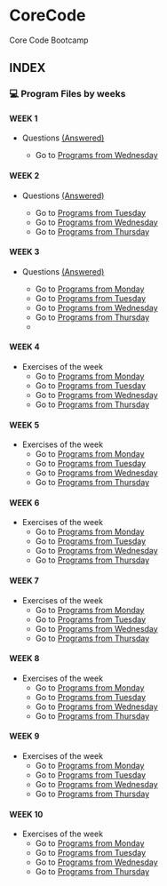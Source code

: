 # CoreCode
Core Code Bootcamp

## INDEX

### 💻 Program Files by weeks
####  WEEK 1
- Questions [(Answered)](https://github.com/Ashleyvv26/CoreCode/tree/main/WeekChallenges/week1)

  - Go to [Programs from Wednesday](https://github.com/Ashleyvv26/CoreCode/tree/main/WeekChallenges/week1/WednesdayFiles)
####  WEEK 2
- Questions [(Answered)](https://github.com/Ashleyvv26/CoreCode/blob/main/WeekChallenges/week2/thursday/README.md)

  - Go to [Programs from Tuesday](https://github.com/Ashleyvv26/CoreCode/tree/main/WeekChallenges/week2/tuesday)
  - Go to [Programs from Wednesday](https://github.com/Ashleyvv26/CoreCode/tree/main/WeekChallenges/week2/wednesday)
  - Go to [Programs from Thursday](https://github.com/Ashleyvv26/CoreCode/tree/main/WeekChallenges/week2/thursday)
####  WEEK 3
- Questions [(Answered)](https://github.com/Ashleyvv26/CoreCode/tree/main/WeekChallenges/week1)

  - Go to [Programs from Monday](https://github.com/Ashleyvv26/CoreCode/tree/main/WeekChallenges/week3/monday)
  - Go to [Programs from Tuesday](https://github.com/Ashleyvv26/CoreCode/tree/main/WeekChallenges/week3/tuesday)
  - Go to [Programs from Wednesday](https://github.com/Ashleyvv26/CoreCode/tree/main/WeekChallenges/week3/wednesday)
  - Go to [Programs from Thursday](https://github.com/Ashleyvv26/CoreCode/tree/main/WeekChallenges/week3/thursday)
  - 
####  WEEK 4
- Exercises of the week
  - Go to [Programs from Monday](https://github.com/Ashleyvv26/CoreCode/tree/main/WeekChallenges/week4/monday)
  - Go to [Programs from Tuesday](https://github.com/Ashleyvv26/CoreCode/tree/main/WeekChallenges/week4/tuesday)
  - Go to [Programs from Wednesday](https://github.com/Ashleyvv26/CoreCode/tree/main/WeekChallenges/week4/wednesday)
  - Go to [Programs from Thursday](https://github.com/Ashleyvv26/CoreCode/tree/main/WeekChallenges/week4/thursday)
  
####  WEEK 5
- Exercises of the week
  - Go to [Programs from Monday](https://github.com/Ashleyvv26/CoreCode/tree/main/WeekChallenges/week5/monday)
  - Go to [Programs from Tuesday](https://github.com/Ashleyvv26/CoreCode/tree/main/WeekChallenges/week5/tuesday)
  - Go to [Programs from Wednesday](https://github.com/Ashleyvv26/CoreCode/tree/main/WeekChallenges/week5/wednesday)
  - Go to [Programs from Thursday](https://github.com/Ashleyvv26/CoreCode/tree/main/WeekChallenges/week5/thursday)

 ####  WEEK 6
- Exercises of the week
  - Go to [Programs from Monday](https://github.com/Ashleyvv26/CoreCode/tree/main/WeekChallenges/week5/monday)
  - Go to [Programs from Tuesday](https://github.com/Ashleyvv26/CoreCode/tree/main/WeekChallenges/week5/tuesday)
  - Go to [Programs from Wednesday](https://github.com/Ashleyvv26/CoreCode/tree/main/WeekChallenges/week5/wednesday)
  - Go to [Programs from Thursday](https://github.com/Ashleyvv26/CoreCode/tree/main/WeekChallenges/week5/thursday)

####  WEEK 7
- Exercises of the week
  - Go to [Programs from Monday](https://github.com/Ashleyvv26/CoreCode/tree/main/WeekChallenges/week5/monday)
  - Go to [Programs from Tuesday](https://github.com/Ashleyvv26/CoreCode/tree/main/WeekChallenges/week5/tuesday)
  - Go to [Programs from Wednesday](https://github.com/Ashleyvv26/CoreCode/tree/main/WeekChallenges/week5/wednesday)
  - Go to [Programs from Thursday](https://github.com/Ashleyvv26/CoreCode/tree/main/WeekChallenges/week5/thursday)

####  WEEK 8
- Exercises of the week
  - Go to [Programs from Monday](https://github.com/Ashleyvv26/CoreCode/tree/main/WeekChallenges/week5/monday)
  - Go to [Programs from Tuesday](https://github.com/Ashleyvv26/CoreCode/tree/main/WeekChallenges/week5/tuesday)
  - Go to [Programs from Wednesday](https://github.com/Ashleyvv26/CoreCode/tree/main/WeekChallenges/week5/wednesday)
  - Go to [Programs from Thursday](https://github.com/Ashleyvv26/CoreCode/tree/main/WeekChallenges/week5/thursday)

####  WEEK 9
- Exercises of the week
  - Go to [Programs from Monday](https://github.com/Ashleyvv26/CoreCode/tree/main/WeekChallenges/week5/monday)
  - Go to [Programs from Tuesday](https://github.com/Ashleyvv26/CoreCode/tree/main/WeekChallenges/week5/tuesday)
  - Go to [Programs from Wednesday](https://github.com/Ashleyvv26/CoreCode/tree/main/WeekChallenges/week5/wednesday)
  - Go to [Programs from Thursday](https://github.com/Ashleyvv26/CoreCode/tree/main/WeekChallenges/week5/thursday)

####  WEEK 10
- Exercises of the week
  - Go to [Programs from Monday](https://github.com/Ashleyvv26/CoreCode/tree/main/WeekChallenges/week5/monday)
  - Go to [Programs from Tuesday](https://github.com/Ashleyvv26/CoreCode/tree/main/WeekChallenges/week5/tuesday)
  - Go to [Programs from Wednesday](https://github.com/Ashleyvv26/CoreCode/tree/main/WeekChallenges/week5/wednesday)
  - Go to [Programs from Thursday](https://github.com/Ashleyvv26/CoreCode/tree/main/WeekChallenges/week5/thursday)

